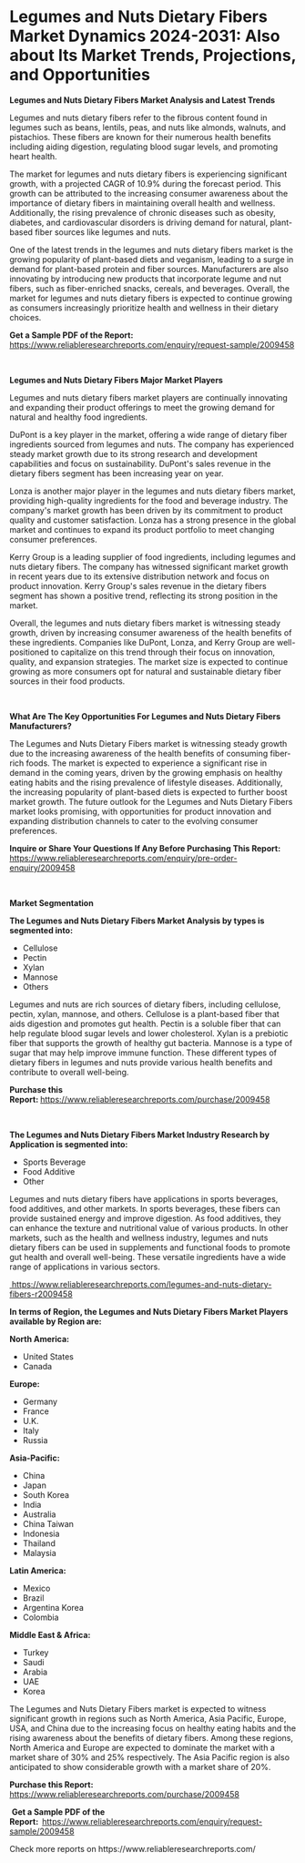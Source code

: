 <p><h1>Legumes and Nuts Dietary Fibers Market Dynamics 2024-2031: Also about Its Market Trends, Projections, and Opportunities</h1></p><p><strong>Legumes and Nuts Dietary Fibers Market Analysis and Latest Trends</strong></p>
<p><p>Legumes and nuts dietary fibers refer to the fibrous content found in legumes such as beans, lentils, peas, and nuts like almonds, walnuts, and pistachios. These fibers are known for their numerous health benefits including aiding digestion, regulating blood sugar levels, and promoting heart health.</p><p>The market for legumes and nuts dietary fibers is experiencing significant growth, with a projected CAGR of 10.9% during the forecast period. This growth can be attributed to the increasing consumer awareness about the importance of dietary fibers in maintaining overall health and wellness. Additionally, the rising prevalence of chronic diseases such as obesity, diabetes, and cardiovascular disorders is driving demand for natural, plant-based fiber sources like legumes and nuts.</p><p>One of the latest trends in the legumes and nuts dietary fibers market is the growing popularity of plant-based diets and veganism, leading to a surge in demand for plant-based protein and fiber sources. Manufacturers are also innovating by introducing new products that incorporate legume and nut fibers, such as fiber-enriched snacks, cereals, and beverages. Overall, the market for legumes and nuts dietary fibers is expected to continue growing as consumers increasingly prioritize health and wellness in their dietary choices.</p></p>
<p><strong>Get a Sample PDF of the Report:&nbsp;</strong> <a href="https://www.reliableresearchreports.com/enquiry/request-sample/2009458">https://www.reliableresearchreports.com/enquiry/request-sample/2009458</a></p>
<p>&nbsp;</p>
<p><strong>Legumes and Nuts Dietary Fibers Major Market Players</strong></p>
<p><p>Legumes and nuts dietary fibers market players are continually innovating and expanding their product offerings to meet the growing demand for natural and healthy food ingredients. </p><p>DuPont is a key player in the market, offering a wide range of dietary fiber ingredients sourced from legumes and nuts. The company has experienced steady market growth due to its strong research and development capabilities and focus on sustainability. DuPont's sales revenue in the dietary fibers segment has been increasing year on year.</p><p>Lonza is another major player in the legumes and nuts dietary fibers market, providing high-quality ingredients for the food and beverage industry. The company's market growth has been driven by its commitment to product quality and customer satisfaction. Lonza has a strong presence in the global market and continues to expand its product portfolio to meet changing consumer preferences.</p><p>Kerry Group is a leading supplier of food ingredients, including legumes and nuts dietary fibers. The company has witnessed significant market growth in recent years due to its extensive distribution network and focus on product innovation. Kerry Group's sales revenue in the dietary fibers segment has shown a positive trend, reflecting its strong position in the market.</p><p>Overall, the legumes and nuts dietary fibers market is witnessing steady growth, driven by increasing consumer awareness of the health benefits of these ingredients. Companies like DuPont, Lonza, and Kerry Group are well-positioned to capitalize on this trend through their focus on innovation, quality, and expansion strategies. The market size is expected to continue growing as more consumers opt for natural and sustainable dietary fiber sources in their food products.</p></p>
<p>&nbsp;</p>
<p><strong>What Are The Key Opportunities For Legumes and Nuts Dietary Fibers Manufacturers?</strong></p>
<p><p>The Legumes and Nuts Dietary Fibers market is witnessing steady growth due to the increasing awareness of the health benefits of consuming fiber-rich foods. The market is expected to experience a significant rise in demand in the coming years, driven by the growing emphasis on healthy eating habits and the rising prevalence of lifestyle diseases. Additionally, the increasing popularity of plant-based diets is expected to further boost market growth. The future outlook for the Legumes and Nuts Dietary Fibers market looks promising, with opportunities for product innovation and expanding distribution channels to cater to the evolving consumer preferences.</p></p>
<p><strong>Inquire or Share Your Questions If Any Before Purchasing This Report:</strong> <a href="https://www.reliableresearchreports.com/enquiry/pre-order-enquiry/2009458">https://www.reliableresearchreports.com/enquiry/pre-order-enquiry/2009458</a></p>
<p>&nbsp;</p>
<p><strong>Market Segmentation</strong></p>
<p><strong>The Legumes and Nuts Dietary Fibers Market Analysis by types is segmented into:</strong></p>
<p><ul><li>Cellulose</li><li>Pectin</li><li>Xylan</li><li>Mannose</li><li>Others</li></ul></p>
<p><p>Legumes and nuts are rich sources of dietary fibers, including cellulose, pectin, xylan, mannose, and others. Cellulose is a plant-based fiber that aids digestion and promotes gut health. Pectin is a soluble fiber that can help regulate blood sugar levels and lower cholesterol. Xylan is a prebiotic fiber that supports the growth of healthy gut bacteria. Mannose is a type of sugar that may help improve immune function. These different types of dietary fibers in legumes and nuts provide various health benefits and contribute to overall well-being.</p></p>
<p><strong>Purchase this Report:&nbsp;</strong><a href="https://www.reliableresearchreports.com/purchase/2009458">https://www.reliableresearchreports.com/purchase/2009458</a></p>
<p>&nbsp;</p>
<p><strong>The Legumes and Nuts Dietary Fibers Market Industry Research by Application is segmented into:</strong></p>
<p><ul><li>Sports Beverage</li><li>Food Additive</li><li>Other</li></ul></p>
<p><p>Legumes and nuts dietary fibers have applications in sports beverages, food additives, and other markets. In sports beverages, these fibers can provide sustained energy and improve digestion. As food additives, they can enhance the texture and nutritional value of various products. In other markets, such as the health and wellness industry, legumes and nuts dietary fibers can be used in supplements and functional foods to promote gut health and overall well-being. These versatile ingredients have a wide range of applications in various sectors.</p></p>
<p><a href="https://www.reliableresearchreports.com/legumes-and-nuts-dietary-fibers-r2009458">&nbsp;https://www.reliableresearchreports.com/legumes-and-nuts-dietary-fibers-r2009458</a></p>
<p><strong>In terms of Region, the Legumes and Nuts Dietary Fibers Market Players available by Region are:</strong></p>
<p>
    <p> <strong> North America: </strong>
        <ul>
            <li>United States</li>
            <li>Canada</li>
        </ul>
        </p> 
    <p> <strong> Europe: </strong>
        <ul>
            <li>Germany</li>
            <li>France</li>
            <li>U.K.</li>
            <li>Italy</li>
            <li>Russia</li>
        </ul>
        </p> 
    <p> <strong> Asia-Pacific: </strong>
        <ul>
            <li>China</li>
            <li>Japan</li>
            <li>South Korea</li>
            <li>India</li>
            <li>Australia</li>
            <li>China Taiwan</li>
            <li>Indonesia</li>
            <li>Thailand</li>
            <li>Malaysia</li>
        </ul>
        </p> 
    <p> <strong> Latin America: </strong>
        <ul>
            <li>Mexico</li>
            <li>Brazil</li>
            <li>Argentina Korea</li>
            <li>Colombia</li>
        </ul>
        </p> 
    <p> <strong> Middle East & Africa: </strong>
        <ul>
            <li>Turkey</li>
            <li>Saudi</li>
            <li>Arabia</li>
            <li>UAE</li>
            <li>Korea</li>
        </ul>
    </p>
    </p>
<p><p>The Legumes and Nuts Dietary Fibers market is expected to witness significant growth in regions such as North America, Asia Pacific, Europe, USA, and China due to the increasing focus on healthy eating habits and the rising awareness about the benefits of dietary fibers. Among these regions, North America and Europe are expected to dominate the market with a market share of 30% and 25% respectively. The Asia Pacific region is also anticipated to show considerable growth with a market share of 20%.</p></p>
<p><strong>Purchase this Report: </strong><a href="https://www.reliableresearchreports.com/purchase/2009458">https://www.reliableresearchreports.com/purchase/2009458</a></p>
<p>&nbsp;<strong>Get a Sample PDF of the Report:&nbsp;&nbsp;</strong><a href="https://www.reliableresearchreports.com/enquiry/request-sample/2009458">https://www.reliableresearchreports.com/enquiry/request-sample/2009458</a></p>
<p><strong></strong></p>
<p>Check more reports on https://www.reliableresearchreports.com/</p>
